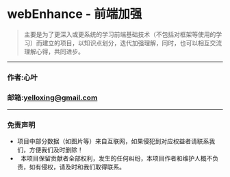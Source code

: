 # webEnhance - 前端加强

> 主要是为了更深入或更系统的学习前端基础技术（不包括对框架等使用的学习）而建立的项目，以知识点划分，迭代加强理解，同时，也可以相互交流理解心得，共同进步。

****
### 作者:心叶
### 邮箱:yelloxing@gmail.com
****

### 免责声明

*   项目中部分数据（如图片等）来自互联网，如果侵犯到对应权益者请联系我们，方便我们及时删除！
*   本项目保留贡献者全部权利，发生的任何纠纷，本项目作者和维护人概不负责，如有侵权，请及时和我们取得联系。
